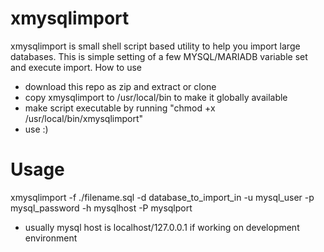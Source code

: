 # xmysqlimport

xmysqlimport is small shell script based utility to help you import large databases. This is simple setting of a few MYSQL/MARIADB variable set and execute import.
How to use
  - download this repo as zip and extract or clone
  - copy xmysqlimport to /usr/local/bin to make it globally available
  - make script executable by running "chmod +x /usr/local/bin/xmysqlimport"
  - use :)

# Usage
xmysqlimport -f ./filename.sql -d database_to_import_in -u mysql_user -p mysql_password -h mysqlhost -P mysqlport
  - usually mysql host is localhost/127.0.0.1 if working on development environment
